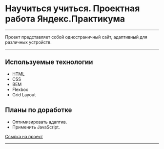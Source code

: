 # Научиться учиться. Проектная работа Яндекс.Практикума

---

Проект представляет собой одностраничный сайт, адаптивный для различных устройств.

---

## Используемые технологии
* HTML
* CSS
* BEM
* Flexbox
* Grid Layout

## Планы по доработке
* Оптимизировать адаптив.
* Применить JavaScript.

[Ссылка на проект](https://totalretard.github.io/russian-travel/)

---

